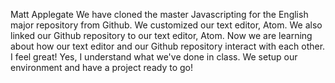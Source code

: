 Matt Applegate
We have cloned the master Javascripting for the English major repository from Github. We customized our text editor, Atom. We also linked our Github repository to our text editor, Atom. Now we are learning about how our text editor and our Github repository interact with each other.
I feel great!
Yes, I understand what we've done in class. We setup our environment and have a project ready to go!

